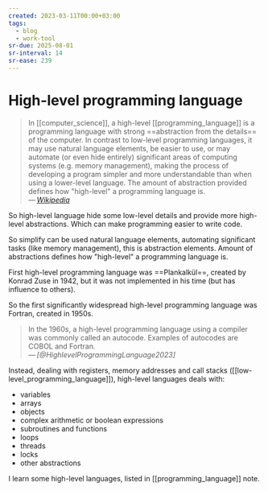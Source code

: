 ```yaml
---
created: 2023-03-11T00:00+03:00
tags:
  - blog
  - work-tool
sr-due: 2025-08-01
sr-interval: 14
sr-ease: 239
---
```


# High-level programming language

> In [[computer_science]], a high-level [[programming_language]] is a programming language with strong ==abstraction from the details== of the computer. In contrast to low-level programming languages, it may use natural language elements, be easier to use, or may automate (or even hide entirely) significant areas of computing systems (e.g. memory management), making the process of developing a program simpler and more understandable than when using a lower-level language. The amount of abstraction provided defines how "high-level" a programming language is.\
> — <cite>[Wikipedia](https://en.wikipedia.org/wiki/High-level_programming_language)</cite>

So high-level language hide some low-level details and provide more high-level abstractions. Which can make programming easier to write code.

So simplify can be used natural language elements, automating significant tasks (like memory management), this is abstraction elements. Amount of abstractions defines how "high-level" a programming language is.

First high-level programming language was ==Plankalkül==, created by Konrad Zuse in 1942, but it was not implemented in his time (but has influence to others).

So the first significantly widespread high-level programming language was Fortran, created in 1950s.

> In the 1960s, a high-level programming language using a compiler was commonly called an autocode. Examples of autocodes are COBOL and Fortran.\
> — <cite>[@HighlevelProgrammingLanguage2023]</cite>

Instead, dealing with registers, memory addresses and call stacks ([[low-level_programming_language]]), high-level languages deals with:

- variables
- arrays
- objects
- complex arithmetic or boolean expressions
- subroutines and functions
- loops
- threads
- locks
- other abstractions

I learn some high-level languages, listed in [[programming_language]] note.
